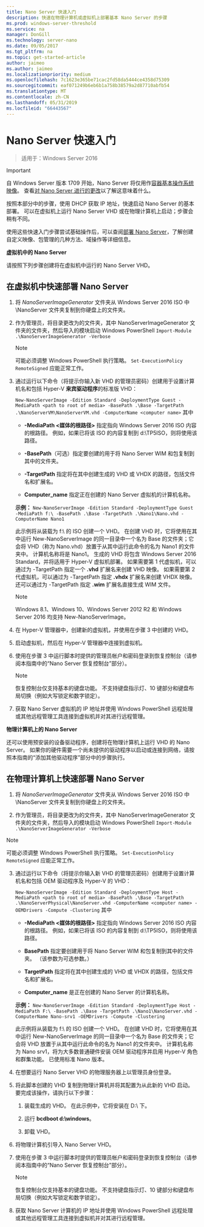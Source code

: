 ```yaml
---
title: Nano Server 快速入门
description: 快速在物理计算机或虚拟机上部署基本 Nano Server 的步骤
ms.prod: windows-server-threshold
ms.service: na
manager: DonGill
ms.technology: server-nano
ms.date: 09/05/2017
ms.tgt_pltfrm: na
ms.topic: get-started-article
author: jaimeo
ms.author: jaimeo
ms.localizationpriority: medium
ms.openlocfilehash: 7c1623e365be71cac2fd58da5444ce4358d75309
ms.sourcegitcommit: eaf071249b6eb6b1a758b38579a2d87710abfb54
ms.translationtype: MT
ms.contentlocale: zh-CN
ms.lasthandoff: 05/31/2019
ms.locfileid: "66443567"
---
```

# <a name="nano-server-quick-start"></a>Nano Server 快速入门

>适用于：Windows Server 2016

> [!IMPORTANT]
> 自 Windows Server 版本 1709 开始，Nano Server 将仅用作[容器基本操作系统映像](/virtualization/windowscontainers/quick-start/using-insider-container-images#install-base-container-image)。 查看[对 Nano Server 进行的更改](nano-in-semi-annual-channel.md)以了解这意味着什么。 

按照本部分中的步骤，使用 DHCP 获取 IP 地址，快速启动 Nano Server 的基本部署。 可以在虚拟机上运行 Nano Server VHD 或在物理计算机上启动；步骤会稍有不同。

使用这些快速入门步骤尝试基础操作后，可以查阅[部署 Nano Server](Deploy-Nano-Server.md)，了解创建自定义映像、包管理的几种方法、域操作等详细信息。
  
**虚拟机中的 Nano Server**  
  
请按照下列步骤创建将在虚拟机中运行的 Nano Server VHD。  
  
## <a name="to-quickly-deploy-nano-server-in-a-virtual-machine"></a>在虚拟机中快速部署 Nano Server  
  
1. 将 *NanoServerImageGenerator* 文件夹从 Windows Server 2016 ISO 中 \NanoServer 文件夹复制到你硬盘上的文件夹。  
  
2. 作为管理员，将目录更改为的文件夹，其中 NanoServerImageGenerator 文件夹的文件夹，然后导入的模块启动 Windows PowerShell `Import-Module .\NanoServerImageGenerator -Verbose`  
   >[!NOTE]  
   >可能必须调整 Windows PowerShell 执行策略。 `Set-ExecutionPolicy RemoteSigned` 应能正常工作。  
  
3. 通过运行以下命令（将提示你输入新 VHD 的管理员密码）创建用于设置计算机名和包括 Hyper-V **来宾驱动程序**的标准版 VHD：  
  
   `New-NanoServerImage -Edition Standard -DeploymentType Guest -MediaPath <path to root of media> -BasePath .\Base -TargetPath .\NanoServerVM\NanoServerVM.vhd -ComputerName <computer name>` 其中  
  
   -   **-MediaPath <媒体的根路径\>** 指定指向 Windows Server 2016 ISO 内容的根路径。 例如，如果已将该 ISO 的内容复制到 d:\TP5ISO，则将使用该路径。  
  
   -   **-BasePath**（可选）指定要创建的用于将 Nano Server WIM 和包复制到其中的文件夹。  
  
   -   **-TargetPath** 指定将在其中创建生成的 VHD 或 VHDX 的路径，包括文件名和扩展名。  
  
   -   **Computer_name** 指定正在创建的 Nano Server 虚拟机的计算机名称。  
  
   **示例：** `New-NanoServerImage -Edition Standard -DeploymentType Guest -MediaPath f:\ -BasePath .\Base -TargetPath .\Nano1\Nano.vhd -ComputerName Nano1`  
  
   此示例将从装载为 f:\\ 的 ISO 创建一个 VHD。 在创建 VHD 时，它将使用在其中运行 New-NanoServerImage 的同一目录中一个名为 Base 的文件夹；它会将 VHD（称为 Nano.vhd）放置于从其中运行此命令的名为 Nano1 的文件夹中。 计算机名称将是 Nano1。 生成的 VHD 将包含 Windows Server 2016 Standard，并将适用于 Hyper-V 虚拟机部署。 如果需要第 1 代虚拟机，可以通过为 -TargetPath 指定一个 **.vhd** 扩展名来创建 VHD 映像。 如果需要第 2 代虚拟机，可以通过为 -TargetPath 指定 **.vhdx** 扩展名来创建 VHDX 映像。 还可以通过为 -TargetPath 指定 **.wim** 扩展名直接生成 WIM 文件。  
  
   > [!NOTE]  
   > Windows 8.1、Windows 10、Windows Server 2012 R2 和 Windows Server 2016 均支持 New-NanoServerImage。  
  
4. 在 Hyper-V 管理器中，创建新的虚拟机，并使用在步骤 3 中创建的 VHD。  
  
5. 启动虚拟机，然后在 Hyper-V 管理器中连接到虚拟机。  
  
6. 使用在步骤 3 中运行脚本时提供的管理员帐户和密码登录到恢复控制台（请参阅本指南中的“Nano Server 恢复控制台”部分）。  
   > [!NOTE]  
   > 恢复控制台仅支持基本的键盘功能。 不支持键盘指示灯、10 键部分和键盘布局切换（例如大写锁定和数字锁定）。
  
7. 获取 Nano Server 虚拟机的 IP 地址并使用 Windows PowerShell 远程处理或其他远程管理工具连接到虚拟机并对其进行远程管理。  
  
**物理计算机上的 Nano Server**  
  
还可以使用预安装的设备驱动程序，创建将在物理计算机上运行 VHD 的 Nano Server。 如果你的硬件需要一个尚未提供的驱动程序以启动或连接到网络，请按照本指南的“添加其他驱动程序”部分中的步骤执行。  
  
## <a name="to-quickly-deploy-nano-server-on-a-physical-computer"></a>在物理计算机上快速部署 Nano Server  
  
1.  将 *NanoServerImageGenerator* 文件夹从 Windows Server 2016 ISO 中 \NanoServer 文件夹复制到你硬盘上的文件夹。  
  
2.  作为管理员，将目录更改为的文件夹，其中 NanoServerImageGenerator 文件夹的文件夹，然后导入的模块启动 Windows PowerShell `Import-Module .\NanoServerImageGenerator -Verbose`  
  
>[!NOTE]  
>可能必须调整 Windows PowerShell 执行策略。 `Set-ExecutionPolicy RemoteSigned` 应能正常工作。  
  
3. 通过运行以下命令（将提示你输入新 VHD 的管理员密码）创建用于设置计算机名和包括 OEM 驱动程序及 Hyper-V 的 VHD：  
  
   `New-NanoServerImage -Edition Standard -DeploymentType Host -MediaPath <path to root of media> -BasePath .\Base -TargetPath .\NanoServerPhysical\NanoServer.vhd -ComputerName <computer name> -OEMDrivers -Compute -Clustering` 其中  
  
   -   **-MediaPath <媒体的根路径\>** 指定指向 Windows Server 2016 ISO 内容的根路径。 例如，如果已将该 ISO 的内容复制到 d:\TP5ISO，则将使用该路径。  
  
   -   **BasePath** 指定要创建用于将 Nano Server WIM 和包复制到其中的文件夹。 （该参数为可选参数。）  
  
   -   **TargetPath** 指定将在其中创建生成的 VHD 或 VHDX 的路径，包括文件名和扩展名。  
  
   -   **Computer_name** 是正在创建的 Nano Server 的计算机名称。  
  
   **示例：** `New-NanoServerImage -Edition Standard -DeploymentType Host -MediaPath F:\ -BasePath .\Base -TargetPath .\Nano1\NanoServer.vhd -ComputerName Nano-srv1 -OEMDrivers -Compute -Clustering`  
  
   此示例将从装载为 f:\\ 的 ISO 创建一个 VHD。 在创建 VHD 时，它将使用在其中运行 New-NanoServerImage 的同一目录中一个名为 Base 的文件夹；它会将 VHD 放置于从其中运行此命令的名为 Nano1 的文件夹中。 计算机名称为 Nano srv1，将为大多数普通硬件安装 OEM 驱动程序并启用 Hyper-V 角色和群集功能。 已使用标准 Nano 版本。  
  
4. 在想要运行 Nano Server VHD 的物理服务器上以管理员身份登录。  
  
5. 将此脚本创建的 VHD 复制到物理计算机并将其配置为从此新的 VHD 启动。 要完成该操作，请执行以下步骤：  
  
   1.  装载生成的 VHD。 在此示例中，它将安装在 D:\\ 下。  
  
   2.  运行 **bcdboot d:\windows**。  
  
   3.  卸载 VHD。  
  
6. 将物理计算机引导入 Nano Server VHD。  
  
7. 使用在步骤 3 中运行脚本时提供的管理员帐户和密码登录到恢复控制台（请参阅本指南中的“Nano Server 恢复控制台”部分）。
   > [!NOTE]  
   > 恢复控制台仅支持基本的键盘功能。 不支持键盘指示灯、10 键部分和键盘布局切换（例如大写锁定和数字锁定）。 
  
8. 获取 Nano Server 计算机的 IP 地址并使用 Windows PowerShell 远程处理或其他远程管理工具连接到虚拟机并对其进行远程管理。  
